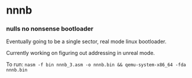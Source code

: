 # nnnb
### nulls no nonsense bootloader

Eventually going to be a single sector, real mode linux bootloader.

Currently working on figuring out addressing in unreal mode.

To run:
```nasm -f bin nnnb_3.asm -o nnnb.bin && qemu-system-x86_64 -fda nnnb.bin```
